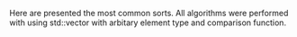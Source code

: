 Here are presented the most common sorts. 
All algorithms were performed with using std::vector with arbitary element type and comparison function.
